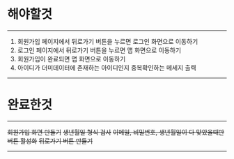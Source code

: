 # 해야할것
***

1. 회원가입 페이지에서 뒤로가기 버튼을 누르면 로그인 화면으로 이동하기
2. 로그인 페이지에서 뒤로가기 버튼을 누르면 맵 화면으로 이동하기
3. 회원가입이 완료되면 맵 화면으로 이동하기
4. 아이디가 더미데이터에 존재하는 아이디인지 중복확인하는 메세지 출력

***

# 완료한것
***

~~회원가입 화면 만들기~~
~~생년월일 형식 검사~~
~~이메일, 비밀번호, 생년월일이 다 맞았을때만 버튼 활성화~~
~~뒤로가기 버튼 만들기~~

***
